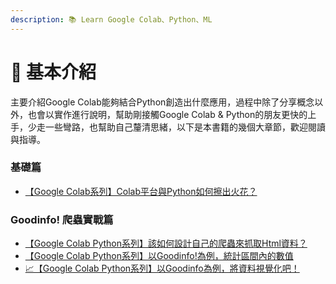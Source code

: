 ```yaml
---
description: 📚 Learn Google Colab、Python、ML
---
```


# 📌 基本介紹

主要介紹Google Colab能夠結合Python創造出什麼應用，過程中除了分享概念以外，也會以實作進行說明，幫助剛接觸Google Colab & Python的朋友更快的上手，少走一些彎路，也幫助自己釐清思緒，以下是本書籍的幾個大章節，歡迎閱讀與指導。



### 基礎篇

* [【Google Colab系列】Colab平台與Python如何擦出火花？](ji-chu-pian/google-colab-xi-lie-colab-ping-tai-yu-python-ru-he-ca-chu-huo-hua.md)

### Goodinfo! 爬蟲實戰篇

* [【Google Colab Python系列】該如何設計自己的爬蟲來抓取Html資料？](goodinfo-pa-chong-shi-zhan-pian/google-colab-xi-lie-gai-ru-he-she-ji-zi-ji-de-pa-chong-lai-zhua-qu-html-zi-liao.md)
* [【Google Colab Python系列】以Goodinfo!為例，統計區間內的數值](goodinfo-pa-chong-shi-zhan-pian/google-colab-xi-lie-yi-goodinfo-wei-li-tong-ji-yi-duan-shi-jian-nei-de-zui-gao-zui-di-zhi-li-shuai.md)
* [📈【Google Colab Python系列】以Goodinfo為例，將資料視覺化吧！](goodinfo-pa-chong-shi-zhan-pian/google-colab-python-xi-lie-yi-goodinfo-wei-li-jiang-zi-liao-shi-jue-hua-ba.md)





